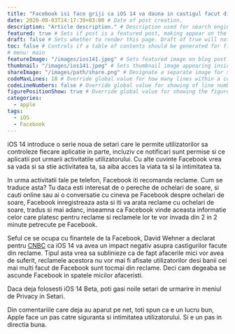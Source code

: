 ```yaml
---
title: "Facebook isi face griji ca iOS 14 va dauna in castigul facut din urma reclamelor" # Title of the blog post.
date: 2020-08-03T14:17:39+03:00 # Date of post creation.
description: "Article description." # Description used for search engine.
featured: true # Sets if post is a featured post, making appear on the home page side bar.
draft: false # Sets whether to render this page. Draft of true will not be rendered.
toc: false # Controls if a table of contents should be generated for first-level links automatically.
# menu: main
featureImage: "/images/ios141.jpeg" # Sets featured image on blog post.
thumbnail: "/images/ios141.jpeg" # Sets thumbnail image appearing inside card on homepage.
shareImage: "/images/path/share.png" # Designate a separate image for social media sharing.
codeMaxLines: 10 # Override global value for how many lines within a code block before auto-collapsing.
codeLineNumbers: false # Override global value for showing of line numbers within code block.
figurePositionShow: true # Override global value for showing the figure label.
categories:
  - apple
tags:
  - iOS
  - Facebook
---
```


iOS 14 introduce o serie noua de setari care le permite utilizatorilor sa controleze fiecare aplicatie in parte, incluziv ce notificari sunt permise si ce aplicatii pot urmarii activitatile utilizatorului. Cu alte cuvinte Facebook vrea sa vada si sa stie activitatea ta, sa aiba acces la viata ta si la intimitatea ta.

In urma activitatii tale pe telefon, Facebook iti recomanda reclame. Cum se traduce asta? Tu daca esti interesat de o pereche de ochelari de soare, si cauti online sau ai o conversatie cu cineva pe Facebook despre ochelari de soare, Facebook inregistreaza asta si iti va arata reclame cu ochelari de soare, tradus si mai adanc, inseamna ca Facebook vinde aceasta informatie celor care platesc pentru reclame si reclamele lor te vor invada din 2 in 2 minute petrecute pe Facebook.

Seful ce se ocupa cu finantele de la Facebook, David Wehner a declarat pentru [CNBC](https://www.cnbc.com/2020/07/30/facebook-says-apples-ios-14-changes-could-hurt-its-ad-targeting.html) ca iOS 14 va avea un impact negativ asupra castigurilor facute din reclame. Tipul asta vrea sa sublinieze ca de fapt afacerile mici vor avea de suferit, reclamele acestora nu vor mai fi afisate utilizatorilor desi banii cei mai multi facut de Facebook sunt tocmai din reclame. Deci cam degeaba se ascunde Facebook in spatele micilor afaceristi.

Daca deja folosesti iOS 14 Beta, poti gasi noile setari de urmarire in meniul de Privacy in Setari.

Din comentariile care deja au aparut pe net, toti spun ca e un lucru bun, Apple face un pas catre siguranta si intimitatea utilizatorului. Si e un pas in directia buna.
